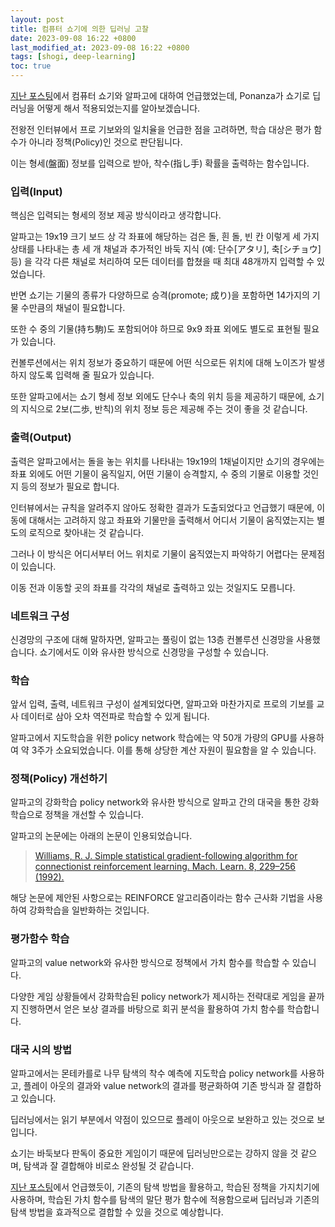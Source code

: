 ```yaml
---
layout: post
title: 컴퓨터 쇼기에 의한 딥러닝 고찰
date: 2023-09-08 16:22 +0800
last_modified_at: 2023-09-08 16:22 +0800
tags: [shogi, deep-learning]
toc: true
---
```


[지난 포스팅](https://kamillee0918.github.io/2023/09/08/bonanza-method/)에서 컴퓨터 쇼기와 알파고에 대하여 언급했었는데, Ponanza가 쇼기로 딥러닝을 어떻게 해서 적용되었는지를 알아보겠습니다.

전왕전 인터뷰에서 프로 기보와의 일치율을 언급한 점을 고려하면, 학습 대상은 평가 함수가 아니라 정책(Policy)인 것으로 판단됩니다.

이는 형세(盤面) 정보를 입력으로 받아, 착수(指し手) 확률을 출력하는 함수입니다.

### 입력(Input)

핵심은 입력되는 형세의 정보 제공 방식이라고 생각합니다.

알파고는 19x19 크기 보드 상 각 좌표에 해당하는 검은 돌, 흰 돌, 빈 칸 이렇게 세 가지 상태를 나타내는 총 세 개 채널과 추가적인 바둑 지식 (예: 단수[アタリ], 축[シチョウ] 등) 을 각각 다른 채널로 처리하여 모든 데이터를 합쳤을 때 최대 48개까지 입력할 수 있었습니다.

반면 쇼기는 기물의 종류가 다양하므로 승격(promote; 成り)을 포함하면 14가지의 기물 수만큼의 채널이 필요합니다.

또한 수 중의 기물(持ち駒)도 포함되어야 하므로 9x9 좌표 외에도 별도로 표현될 필요가 있습니다.

컨볼루션에서는 위치 정보가 중요하기 때문에 어떤 식으로든 위치에 대해 노이즈가 발생하지 않도록 입력해 줄 필요가 있습니다.

또한 알파고에서는 쇼기 형세 정보 외에도 단수나 축의 위치 등을 제공하기 때문에, 쇼기의 지식으로 2보(二歩, 반칙)의 위치 정보 등은 제공해 주는 것이 좋을 것 같습니다.

### 출력(Output)

출력은 알파고에서는 돌을 놓는 위치를 나타내는 19x19의 1채널이지만 쇼기의 경우에는 좌표 외에도 어떤 기물이 움직일지, 어떤 기물이 승격할지, 수 중의 기물로 이용할 것인지 등의 정보가 필요로 합니다.

인터뷰에서는 규칙을 알려주지 않아도 정확한 결과가 도출되었다고 언급했기 때문에, 이동에 대해서는 고려하지 않고 좌표와 기물만을 출력해서 어디서 기물이 움직였는지는 별도의 로직으로 찾아내는 것 같습니다.

그러나 이 방식은 어디서부터 어느 위치로 기물이 움직였는지 파악하기 어렵다는 문제점이 있습니다.

이동 전과 이동할 곳의 좌표를 각각의 채널로 출력하고 있는 것일지도 모릅니다.

### 네트워크 구성

신경망의 구조에 대해 말하자면, 알파고는 풀링이 없는 13층 컨볼루션 신경망을 사용했습니다. 쇼기에서도 이와 유사한 방식으로 신경망을 구성할 수 있습니다.

### 학습

앞서 입력, 출력, 네트워크 구성이 설계되었다면, 알파고와 마찬가지로 프로의 기보를 교사 데이터로 삼아 오차 역전파로 학습할 수 있게 됩니다.

알파고에서 지도학습을 위한 policy network 학습에는 약 50개 가량의 GPU를 사용하여 약 3주가 소요되었습니다. 이를 통해 상당한 계산 자원이 필요함을 알 수 있습니다.

### 정책(Policy) 개선하기

알파고의 강화학습 policy network와 유사한 방식으로 알파고 간의 대국을 통한 강화학습으로 정책을 개선할 수 있습니다.

알파고의 논문에는 아래의 논문이 인용되었습니다.

> [Williams, R. J. Simple statistical gradient-following algorithm for connectionist reinforcement learning. Mach. Learn. 8, 229–256 (1992).](https://link.springer.com/content/pdf/10.1007/BF00992696.pdf?pdf=button)

해당 논문에 제안된 사항으로는 REINFORCE 알고리즘이라는 함수 근사화 기법을 사용하여 강화학습을 일반화하는 것입니다.

### 평가함수 학습

알파고의 value network와 유사한 방식으로 정책에서 가치 함수를 학습할 수 있습니다.

다양한 게임 상황들에서 강화학습된 policy network가 제시하는 전략대로 게임을 끝까지 진행하면서 얻은 보상 결과를 바탕으로 회귀 분석을 활용하여 가치 함수를 학습합니다.

### 대국 시의 방법

알파고에서는 몬테카를로 나무 탐색의 착수 예측에 지도학습 policy network를 사용하고, 플레이 아웃의 결과와 value network의 결과를 평균화하여 기존 방식과 잘 결합하고 있습니다.

딥러닝에서는 읽기 부분에서 약점이 있으므로 플레이 아웃으로 보완하고 있는 것으로 보입니다.

쇼기는 바둑보다 판독이 중요한 게임이기 때문에 딥러닝만으로는 강하지 않을 것 같으며, 탐색과 잘 결합해야 비로소 완성될 것 같습니다.

[지난 포스팅](https://kamillee0918.github.io/2023/09/08/bonanza-method/)에서 언급했듯이, 기존의 탐색 방법을 활용하고, 학습된 정책을 가지치기에 사용하며, 학습된 가치 함수를 탐색의 말단 평가 함수에 적용함으로써 딥러닝과 기존의 탐색 방법을 효과적으로 결합할 수 있을 것으로 예상합니다.
